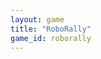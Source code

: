 ```yaml
---
layout: game
title: "RoboRally"
game_id: roborally
---
```


<!-- This file is data-driven from _data/games/roborally.yml --> 